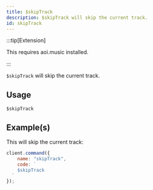 ```yaml
---
title: $skipTrack
description: $skipTrack will skip the current track.
id: skipTrack
---
```


:::tip[Extension]

This requires aoi.music installed.

:::

`$skipTrack` will skip the current track.

## Usage

```aoi
$skipTrack
```

## Example(s)

This will skip the current track:

```javascript
client.command({
    name: "skipTrack",
    code: `
    $skipTrack
  `
});
```
